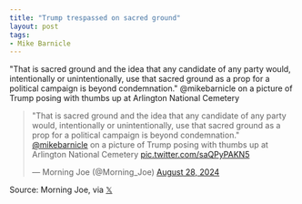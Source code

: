 ```yaml
---
title: "Trump trespassed on sacred ground"
layout: post
tags:
- Mike Barnicle
---
```


"That is sacred ground and the idea that any candidate of any party would, intentionally or unintentionally, use that sacred ground as a prop for a political campaign is beyond condemnation." @mikebarnicle on a picture of Trump posing with thumbs up at Arlington National Cemetery

<blockquote class="twitter-tweet"><p lang="en" dir="ltr">&quot;That is sacred ground and the idea that any candidate of any party would, intentionally or unintentionally, use that sacred ground as a prop for a political campaign is beyond condemnation.&quot; <a href="https://twitter.com/mikebarnicle?ref_src=twsrc%5Etfw">@mikebarnicle</a> on a picture of Trump posing with thumbs up at Arlington National Cemetery <a href="https://t.co/saQPyPAKN5">pic.twitter.com/saQPyPAKN5</a></p>&mdash; Morning Joe (@Morning_Joe) <a href="https://twitter.com/Morning_Joe/status/1828770307655545267?ref_src=twsrc%5Etfw">August 28, 2024</a></blockquote> <script async src="https://platform.twitter.com/widgets.js" charset="utf-8"></script>

Source: Morning Joe, via [𝕏](https://x.com)
